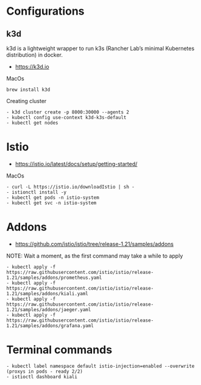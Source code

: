 # Configurations

## k3d
k3d is a lightweight wrapper to run k3s (Rancher Lab’s minimal Kubernetes distribution) in docker.
- https://k3d.io

MacOs
```
brew install k3d
```

Creating cluster

```
- k3d cluster create -p 8000:30000 --agents 2
- kubectl config use-context k3d-k3s-default
- kubectl get nodes
```

# Istio
- https://istio.io/latest/docs/setup/getting-started/

MacOs
```
- curl -L https://istio.io/downloadIstio | sh -
- istionctl install -y
- kubectl get pods -n istio-system
- kubectl get svc -n istio-system
```

# Addons
- https://github.com/istio/istio/tree/release-1.21/samples/addons

NOTE: Wait a moment, as the first command may take a while to apply

```
- kubectl apply -f https://raw.githubusercontent.com/istio/istio/release-1.21/samples/addons/prometheus.yaml
- kubectl apply -f https://raw.githubusercontent.com/istio/istio/release-1.21/samples/addons/kiali.yaml
- kubectl apply -f https://raw.githubusercontent.com/istio/istio/release-1.21/samples/addons/jaeger.yaml
- kubectl apply -f https://raw.githubusercontent.com/istio/istio/release-1.21/samples/addons/grafana.yaml
```

# Terminal commands

```
- kubectl label namespace default istio-injection=enabled --overwrite (proxys in pods - ready 2/2)
- istioctl dashboard kiali
```
